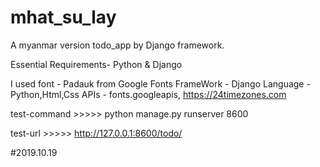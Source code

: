 # mhat_su_lay
A myanmar version todo_app by Django framework.


Essential Requirements- Python & Django

I used
font      - Padauk from Google Fonts
FrameWork - Django
Language  - Python,Html,Css
APIs      - fonts.googleapis, https://24timezones.com

test-command >>>>> python manage.py runserver 8600

test-url >>>>>      http://127.0.0.1:8600/todo/

#2019.10.19
